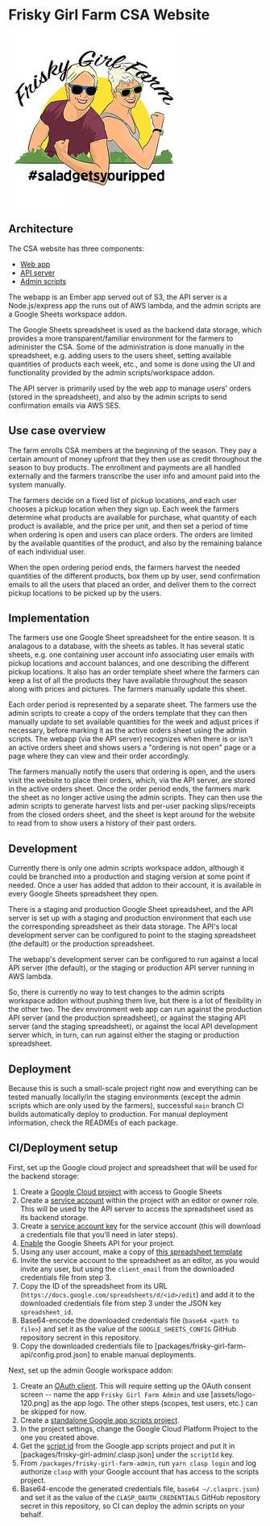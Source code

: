 # Frisky Girl Farm CSA Website

![Frisky Girl Farm](/assets/logo-344.webp?raw=true)

## Architecture

The CSA website has three components:

* [Web app](package/frisky-girl-farm)
* [API server](packages/frisky-girl-farm-api)
* [Admin scripts](packages/frisky-girl-farm-admin)

The webapp is an Ember app served out of S3, the API server is a Node.js/express app the runs out of AWS lambda, and the admin scripts are a Google Sheets workspace addon.

The Google Sheets spreadsheet is used as the backend data storage, which provides a more transparent/familiar environment for the farmers to administer the CSA. Some of the administration is done manually in the spreadsheet, e.g. adding users to the users sheet, setting available quantities of products each week, etc., and some is done using the UI and functionality provided by the admin scripts/workspace addon.

The API server is primarily used by the web app to manage users' orders (stored in the spreadsheet), and also by the admin scripts to send confirmation emails via AWS SES.

## Use case overview

The farm enrolls CSA members at the beginning of the season. They pay a certain amount of money upfront that they then use as credit throughout the season to buy products. The enrollment and payments are all handled externally and the farmers transcribe the user info and amount paid into the system manually.

The farmers decide on a fixed list of pickup locations, and each user chooses a pickup location when they sign up. Each week the farmers determine what products are available for purchase, what quantity of each product is available, and the price per unit, and then set a period of time when ordering is open and users can place orders. The orders are limited by the available quantities of the product, and also by the remaining balance of each individual user.

When the open ordering period ends, the farmers harvest the needed quantities of the different products, box them up by user, send confirmation emails to all the users that placed an order, and deliver them to the correct pickup locations to be picked up by the users.

## Implementation

The farmers use one Google Sheet spreadsheet for the entire season. It is analagous to a database, with the sheets as tables. It has several static sheets, e.g. one containing user account info associating user emails with pickup locations and account balances, and one describing the different pickup locations. It also has an order template sheet where the farmers can keep a list of all the products they have available throughout the season along with prices and pictures. The farmers manually update this sheet.

Each order period is represented by a separate sheet. The farmers use the admin scripts to create a copy of the orders template that they can then manually update to set available quantities for the week and adjust prices if necessary, before marking it as the active orders sheet using the admin scripts. The webapp (via the API server) recognizes when there is or isn't an active orders sheet and shows users a "ordering is not open" page or a page where they can view and their order accordingly. 

The farmers manually notify the users that ordering is open, and the users visit the website to place their orders, which, via the API server, are stored in the active orders sheet. Once the order period ends, the farmers mark the sheet as no longer active using the admin scripts. They can then use the admin scripts to generate harvest lists and per-user packing slips/receipts from the closed orders sheet, and the sheet is kept around for the website to read from to show users a history of their past orders.

## Development

Currently there is only one admin scripts workspace addon, although it could be branched into a production and staging version at some point if needed. Once a user has added that addon to their account, it is available in every Google Sheets spreadsheet they open.

There is a staging and production Google Sheet spreadsheet, and the API server is set up with a staging and production environment that each use the corresponding spreadsheet as their data storage. The API's local development server can be configured to point to the staging spreadsheet (the default) or the production spreadsheet.

The webapp's development server can be configured to run against a local API server (the default), or the staging or production API server running in AWS lambda.

So, there is currently no way to test changes to the admin scripts workspace addon without pushing them live, but there is a lot of flexibility in the other two. The dev environment web app can run against the production API server (and the production spreadsheet), or against the staging API server (and the staging spreadsheet), or against the local API development server which, in turn, can run against either the staging or production spreadsheet.

## Deployment

Because this is such a small-scale project right now and everything can be tested manually locally/in the staging environments (except the admin scripts which are only used by the farmers), successful `main` branch CI builds automatically deploy to production. For manual deployment information, check the READMEs of each package.

## CI/Deployment setup

First, set up the Google cloud project and spreadsheet that will be used for the backend storage:

1. Create a [Google Cloud project](https://cloud.google.com/resource-manager/docs/creating-managing-projects) with access to Google Sheets
2. Create a [service account](https://cloud.google.com/iam/docs/creating-managing-service-accounts) within the project with an editor or owner role. This will be used by the API server to access the spreadsheet used as its backend storage.
3. Create a [service account key](https://cloud.google.com/iam/docs/creating-managing-service-account-keys) for the service account (this will download a credentials file that you'll need in later steps).
6. [Enable](https://console.developers.google.com/flows/enableapi?apiid=sheets.googleapis.com) the Google Sheets API for your project.
7. Using any user account, make a copy of [this spreadsheet template](https://docs.google.com/spreadsheets/d/1gdw6m-eWT3OZ2dzEztGnws8m76nI2yKwSddvowNlQCs/edit#gid=1406465942)
8.  Invite the service account to the spreadsheet as an editor, as you would invite any user, but using the `client_email` from the downloaded credentials file from step 3.
9.  Copy the ID of the spreadsheet from its URL (`https://docs.google.com/spreadsheets/d/<id>/edit`) and add it to the downloaded credentials file from step 3 under the JSON key `spreadsheet_id`.
10. Base64-encode the downloaded credentials file (`base64 <path to file>`) and set it as the value of the `GOOGLE_SHEETS_CONFIG` GitHub repository secrent in this repository.
11. Copy the downloaded credentials file to [packages/frisky-girl-farm-api/config.prod.json] to enable manual deployments.

Next, set up the admin Google workspace addon:

1. Create an [OAuth client](https://support.google.com/cloud/answer/6158849?hl=en). This will require setting up the OAuth consent screen -- name the app `Frisky Girl Farm Admin` and use [assets/logo-120.png] as the app logo. The other steps (scopes, test users, etc.) can be skipped for now.
2. Create a [standalone Google app scripts project](https://script.google.com/create).
3. In the project settings, change the Google Cloud Platform Project to the one you created above.
4. Get the [script id](https://github.com/google/clasp#scriptid-required) from the Google app scripts project and put it in [packages/frisky-girl-admin/.clasp.json] under the `scriptId` key.
5. From `/packages/frisky-girl-farm-admin`, run `yarn clasp login` and log authorize `clasp` with your Google account that has access to the scripts project.
6. Base64-encode the generated credentials file, `base64 ~/.clasprc.json`) and set it as the value of the `CLASP_OAUTH_CREDENTIALS` GitHub repository secret in this repository, so CI can deploy the admin scripts on your behalf.
